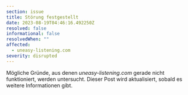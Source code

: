 ```yaml
---
section: issue
title: Störung festgestellt
date: 2023-08-19T04:46:16.492250Z
resolved: false
informational: false
resolvedWhen: ""
affected:
  - uneasy-listening.com
severity: disrupted
---
```

Mögliche Gründe, aus denen *uneasy-listening.com* gerade nicht funktioniert, werden untersucht. Dieser Post wird aktualisiert, sobald es weitere Informationen gibt.

        